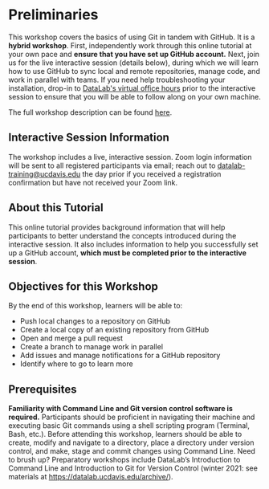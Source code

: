 Preliminaries
=============

This workshop covers the basics of using Git in tandem with GitHub. It is a 
**hybrid workshop**. First, independently work through this online tutorial at 
your own pace and **ensure that you have set up GitHub account.** Next, join us 
for the live interactive session (details below), during which we will learn 
how to use GitHub to sync local and remote repositories, manage code, and work 
in parallel with teams. If you need help troubleshooting your installation, 
drop-in to [DataLab's virtual office hours](https://datalab.ucdavis.edu/office-hours/) 
prior to the interactive session to ensure that you will be able to follow 
along on your own machine.

The full workshop description can be found [here](https://datalab.ucdavis.edu/eventscalendar/reproducible-research-for-teams-with-github/).

Interactive Session Information
-------------------------------

The workshop includes a live, interactive session. Zoom login information will be 
sent to all registered participants via email; reach out to 
[datalab-training@ucdavis.edu](mailto:datalab-training@ucdavis.edu) the day prior 
if you received a registration confirmation but have not received your Zoom link.

About this Tutorial
-------------------

This online tutorial provides background information that will help participants 
to better understand the concepts introduced during the interactive session. 
It also includes information to help you successfully set up a GitHub account, 
**which must be completed prior to the interactive session**.

Objectives for this Workshop
----------------------------

By the end of this workshop, learners will be able to:

* Push local changes to a repository on GitHub
* Create a local copy of an existing repository from GitHub
* Open and merge a pull request
* Create a branch to manage work in parallel
* Add issues and manage notifications for a GitHub repository
* Identify where to go to learn more

Prerequisites
-------------

**Familiarity with Command Line and Git version control software is required.** 
Participants should be proficient in navigating their machine and executing
basic Git commands using a shell scripting program (Terminal, Bash, etc.). 
Before attending this workshop, learners should be able to create, modify and 
navigate to a directory, place a directory under version control, and make, 
stage and commit changes using Command Line. Need to brush up? Preparatory 
workshops include DataLab’s Introduction to Command Line and Introduction to Git 
for Version Control (winter 2021: see materials at 
https://datalab.ucdavis.edu/archive/).

